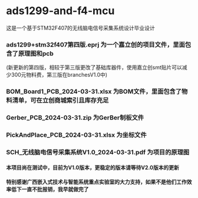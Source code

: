 # ads1299-and-f4-mcu
这是一个基于STM32F407的无线脑电信号采集系统设计毕业设计

### ads1299+stm32f407第四版.eprj 为一个嘉立创的项目文件，里面包含了原理图和pcb
(新更新的第四版，相较于第三版更改了基础库器件，使用嘉立创smt贴片可以减少300元物料费，第三版在branchesV1.0中)

### BOM_Board1_PCB_2024-03-31.xlsx 为BOM文件，里面包含了物料清单，可在立创商城索引且库存充足

### Gerber_PCB_2024-03-31.zip 为GerBer制板文件

### PickAndPlace_PCB_2024-03-31.xlsx 为坐标文件

### SCH_无线脑电信号采集系统V1.0_2024-03-31.pdf 为项目的原理图

#### 本项目尚在测试中，目前为V1.0版本，更稳定的版本请等待V2.0版本的更新

#### 特别感谢广西嵌入式技术与智能系统重点实验室的大力支持，如果不是他们工作效率低下一直不批报销，我早就做完了
